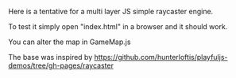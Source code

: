 Here is a tentative for a multi layer JS simple raycaster engine.

To test it simply open "index.html" in a browser and it should work.

You can alter the map in GameMap.js

The base was inspired by 
https://github.com/hunterloftis/playfuljs-demos/tree/gh-pages/raycaster

